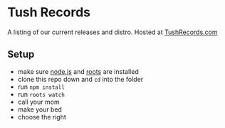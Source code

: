 # Tush Records

A listing of our current releases and distro. Hosted at [TushRecords.com](http://tushrecords.com)

Setup
-----

- make sure [node.js](http://nodejs.org) and [roots](http://roots.cx) are installed
- clone this repo down and `cd` into the folder
- run `npm install`
- run `roots watch`
- call your mom
- make your bed
- choose the right
